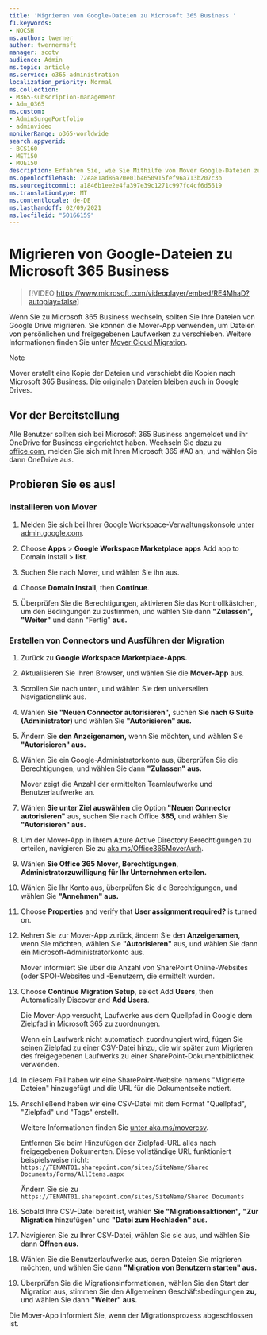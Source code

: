 ```yaml
---
title: 'Migrieren von Google-Dateien zu Microsoft 365 Business '
f1.keywords:
- NOCSH
ms.author: twerner
author: twernermsft
manager: scotv
audience: Admin
ms.topic: article
ms.service: o365-administration
localization_priority: Normal
ms.collection:
- M365-subscription-management
- Adm_O365
ms.custom:
- AdminSurgePortfolio
- adminvideo
monikerRange: o365-worldwide
search.appverid:
- BCS160
- MET150
- MOE150
description: Erfahren Sie, wie Sie Mithilfe von Mover Google-Dateien zu Microsoft 365 Business migrieren.
ms.openlocfilehash: 72ea81ad86a20e01b4650915fef96a713b207c3b
ms.sourcegitcommit: a1846b1ee2e4fa397e39c1271c997fc4cf6d5619
ms.translationtype: MT
ms.contentlocale: de-DE
ms.lasthandoff: 02/09/2021
ms.locfileid: "50166159"
---
```

# <a name="migrate-google-files-to-microsoft-365-for-business"></a>Migrieren von Google-Dateien zu Microsoft 365 Business 

> [!VIDEO https://www.microsoft.com/videoplayer/embed/RE4MhaD?autoplay=false]

Wenn Sie zu Microsoft 365 Business wechseln, sollten Sie Ihre Dateien von Google Drive migrieren. Sie können die Mover-App verwenden, um Dateien von persönlichen und freigegebenen Laufwerken zu verschieben. Weitere Informationen finden Sie unter [Mover Cloud Migration](https://docs.microsoft.com/sharepointmigration/mover-plan-migration).

> [!NOTE]
> Mover erstellt eine Kopie der Dateien und verschiebt die Kopien nach Microsoft 365 Business. Die originalen Dateien bleiben auch in Google Drives.

## <a name="before-you-start"></a>Vor der Bereitstellung

Alle Benutzer sollten sich bei Microsoft 365 Business angemeldet und ihr OneDrive for Business eingerichtet haben. Wechseln Sie dazu zu [office.com](https://office.com), melden Sie sich mit Ihren Microsoft 365 #A0 an, und wählen Sie dann OneDrive aus.

## <a name="try-it"></a>Probieren Sie es aus!

### <a name="install-mover"></a>Installieren von Mover

1. Melden Sie sich bei Ihrer Google Workspace-Verwaltungskonsole [unter admin.google.com](https://admin.google.com).

1. Choose **Apps**  >  **Google Workspace Marketplace apps** Add app to Domain Install  >  **list**.

1. Suchen Sie nach Mover, und wählen Sie ihn aus.

1. Choose **Domain Install**, then **Continue**.

1. Überprüfen Sie die Berechtigungen, aktivieren Sie das Kontrollkästchen, um den Bedingungen zu zustimmen, und wählen Sie dann **"Zulassen",** **"Weiter"** und dann "Fertig" **aus.**

### <a name="create-connectors-and-run-the-migration"></a>Erstellen von Connectors und Ausführen der Migration

1. Zurück zu **Google Workspace Marketplace-Apps.**
1. Aktualisieren Sie Ihren Browser, und wählen Sie die **Mover-App** aus.
1. Scrollen Sie nach unten, und wählen Sie den universellen Navigationslink aus.
1. Wählen **Sie "Neuen Connector autorisieren",** suchen **Sie nach G Suite (Administrator)** und wählen Sie **"Autorisieren" aus.**
1. Ändern Sie **den Anzeigenamen,** wenn Sie möchten, und wählen Sie **"Autorisieren" aus.**
1. Wählen Sie ein Google-Administratorkonto aus, überprüfen Sie die Berechtigungen, und wählen Sie dann **"Zulassen" aus.**

    Mover zeigt die Anzahl der ermittelten Teamlaufwerke und Benutzerlaufwerke an. 

1. Wählen **Sie unter Ziel auswählen** die Option **"Neuen Connector autorisieren"** aus, suchen Sie nach Office **365,** und wählen Sie **"Autorisieren" aus.**
1. Um der Mover-App in Ihrem Azure Active Directory Berechtigungen zu erteilen, navigieren Sie zu [aka.ms/Office365MoverAuth](https://aka.ms/Office365MoverAuth).
1. Wählen **Sie Office 365 Mover**, **Berechtigungen**, **Administratorzuwilligung für Ihr Unternehmen erteilen.**
1. Wählen Sie Ihr Konto aus, überprüfen Sie die Berechtigungen, und wählen Sie **"Annehmen" aus.**
1. Choose **Properties** and verify that **User assignment required?** is turned on.
1. Kehren Sie zur Mover-App zurück, ändern Sie den **Anzeigenamen,** wenn Sie möchten, wählen Sie **"Autorisieren"** aus, und wählen Sie dann ein Microsoft-Administratorkonto aus.

    Mover informiert Sie über die Anzahl von SharePoint Online-Websites (oder SPO)-Websites und -Benutzern, die ermittelt wurden.
1. Choose **Continue Migration Setup**, select Add **Users**, then Automatically Discover and **Add Users**.

    Die Mover-App versucht, Laufwerke aus dem Quellpfad in Google dem Zielpfad in Microsoft 365 zu zuordnungen. 

    Wenn ein Laufwerk nicht automatisch zuordnungiert wird, fügen Sie seinen Zielpfad zu einer CSV-Datei hinzu, die wir später zum Migrieren des freigegebenen Laufwerks zu einer SharePoint-Dokumentbibliothek verwenden. 

1. In diesem Fall haben wir eine SharePoint-Website namens "Migrierte Dateien" hinzugefügt und die URL für die Dokumentseite notiert. 
1. Anschließend haben wir eine CSV-Datei mit dem Format "Quellpfad", "Zielpfad" und "Tags" erstellt. 

    Weitere Informationen finden Sie [unter aka.ms/movercsv](https://docs.microsoft.com/sharepointmigration/mover-create-migration-csv).

    Entfernen Sie beim Hinzufügen der Zielpfad-URL alles nach freigegebenen Dokumenten. Diese vollständige URL funktioniert beispielsweise nicht: `https://TENANT01.sharepoint.com/sites/SiteName/Shared Documents/Forms/AllItems.aspx`

    Ändern Sie sie zu `https://TENANT01.sharepoint.com/sites/SiteName/Shared Documents`

1. Sobald Ihre CSV-Datei bereit ist, wählen **Sie "Migrationsaktionen",** **"Zur Migration** hinzufügen" und **"Datei zum Hochladen" aus.**
1. Navigieren Sie zu Ihrer CSV-Datei, wählen Sie sie aus, und wählen Sie dann **Öffnen aus.**
1. Wählen Sie die Benutzerlaufwerke aus, deren Dateien Sie migrieren möchten, und wählen Sie dann **"Migration von Benutzern starten" aus.**
1. Überprüfen Sie die Migrationsinformationen, wählen Sie den Start der Migration aus, stimmen Sie den Allgemeinen Geschäftsbedingungen **zu,** und wählen Sie dann **"Weiter" aus.**

Die Mover-App informiert Sie, wenn der Migrationsprozess abgeschlossen ist.
